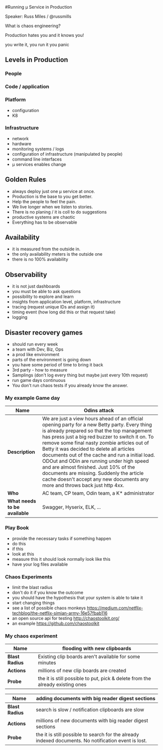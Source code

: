 #Running µ Service in Production

Speaker: Russ Miles / @russmills

What is chaos engineering?

Production hates you and it knows you!

you write it, you run it you panic

## Levels in Production

### People

### Code / application

### Platform
- configuration
- K8

### Infrastructure
- network
- hardware
- monitoring systems / logs
- configuration of infrastructure (manipulated by people)
- command line interfaces
- µ services enables change

## Golden Rules
- always deploy just one µ service at once.
- Production is the base to you get better.
- Help the people to feel the pain.
- We live longer when we listen to stories.
- There is no planing / it is coll to do suggestions
- productive systems are chaotic
- Everything has to be observable

## Availability
- it is measured from the outside in.
- the only availability meters is the outside one
- there is no 100% availability

## Observability
- it is not just dashboards
- you must be able to ask questions
- possibility to explore and learn
- insights from application level, platform, infrastructure
- tracing (request unique IDs and assign it)
- timing event (how long did this or that request take)
- logging

## Disaster recovery games
- should run every week
- a team with Dev, Biz, Ops
- a prod like environment
- parts of the environment is going down
- you have some period of time to bring it back
- 3rd party - how to measure
- Samplings (don't log every thing but maybe just every 10th request)
- run game days continuous
- You don't run chaos tests if you already know the answer.

### My example Game day
**Name** | Odins attack
---|---
**Description** | We are just a view hours ahead of an official opening party for a new Betty party. Every thing is already prepared so that the top management has press just a big red buzzer to switch it on. To remove some final nasty zombie articles out of Betty  it was decided to delete all articles documents out of the cache and run a initial load. ODOut and ODin are running under high speed and are almost finished. Just 10% of the documents are missing. Suddenly the article cache doesn't accept any new documents any more and throws back just http 4xx.
**Who** | AC team, CP team, Odin team, a K* administrator
**What needs to be available** | Swagger, Hyserix, ELK, ...

### Play Book
- provide the necessary tasks if something happen
- do this
- if this
- look at this
- measure this it should look normally look like this
- have your log files available

### Chaos Experiments
- limit the blast radius
- don't do it if you know the outcome
- you should have the hypothesis that your system is able to take it
- start changing things
- see a list of possible chaos monkeys https://medium.com/netflix-techblog/the-netflix-simian-army-16e57fbab116
- an open source api for testing http://chaostoolkit.org/
- an example https://github.com/chaostoolkit

### My chaos experiment
**Name** | flooding with new clipboards
--|--
**Blast Radius** | Existing clip boards aren't available for some minutes
**Actions** | millions of new clip boards are created
**Probe** | the it is still possible to put, pick & delete from the already existing ones

**Name** | adding documents with big reader digest sections
--|--
**Blast Radius** | search is slow / notification clipboards are slow
**Actions** | millions of new documents with big reader digest sections
**Probe** | the it is still possible to search for the already indexed documents. No notification event is lost.
